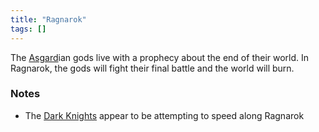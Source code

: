 ```yaml
---
title: "Ragnarok"
tags: []
---
```


The [Asgard](posts/Places/Asgard.md)ian gods live with a prophecy about the end of their world. In Ragnarok, the gods will fight their final battle and the world will burn.

### Notes

- The [Dark Knights](posts/Organizations/Dark%20Knights.md) appear to be attempting to speed along Ragnarok
